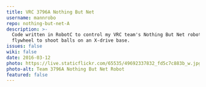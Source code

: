 ```yaml
---
title: VRC 3796A Nothing But Net
username: mannrobo
repo: nothing-but-net-A
description: >-
  Code written in RobotC to control my VRC team's Nothing But Net robot. Uses a
  flywheel to shoot balls on an X-drive base.
issues: false
wiki: false
date: 2016-03-12
photo: https://live.staticflickr.com/65535/49692337832_fd5c7c883b_w.jpg
photo-alt: Team 3796A Nothing But Net Robot
featured: false
---
```


